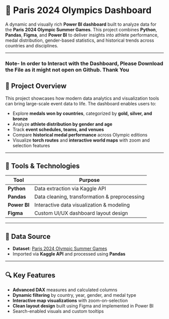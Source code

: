 # 🏅 Paris 2024 Olympics Dashboard

A dynamic and visually rich **Power BI dashboard** built to analyze data for the **Paris 2024 Olympic Summer Games**. This project combines **Python**, **Pandas**, **Figma**, and **Power BI** to deliver insights into athlete performance, medal distribution, gender-based statistics, and historical trends across countries and disciplines.

---

### Note- In order to Interact with the Dashboard, Please Download the File as it might not open on Github. Thank You

## 🚀 Project Overview

This project showcases how modern data analytics and visualization tools can bring large-scale event data to life. The dashboard enables users to:

- Explore **medals won by countries**, categorized by **gold, silver, and bronze**
- Analyze **athlete distribution by gender and age**
- Track **event schedules, teams, and venues**
- Compare **historical medal performance** across Olympic editions
- Visualize **torch routes** and **interactive world maps** with zoom and selection features

---

## 🧰 Tools & Technologies

| Tool         | Purpose                                       |
|--------------|-----------------------------------------------|
| **Python**   | Data extraction via Kaggle API                |
| **Pandas**   | Data cleaning, transformation & preprocessing |
| **Power BI** | Interactive data visualization & modeling     |
| **Figma**    | Custom UI/UX dashboard layout design          |

---

## 📁 Data Source

- **Dataset**: [Paris 2024 Olympic Summer Games](https://www.kaggle.com/datasets/piterfm/paris-2024-olympic-summer-games)  
- Imported via **Kaggle API** and processed using **Pandas**

---

## 🔍 Key Features

- **Advanced DAX** measures and calculated columns
- **Dynamic filtering** by country, year, gender, and medal type
- **Interactive map visualizations** with zoom-on-selection
- **Clean layout design** built using Figma and implemented in Power BI
- Search-enabled visuals and custom tooltips

